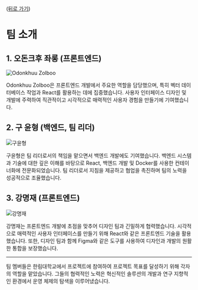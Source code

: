 <p align="left">(<a href="https://github.com/Zolboo21/image-classification-website">뒤로 가기</a>)</p>

# 팀 소개

## 1. 오돈크후 좌롱 (프론트엔드)

![Odonkhuu Zolboo](images/odonkhuu_zolboo.png)

Odonkhuu Zolboo은 프론트엔드 개발에서 주요한 역할을 담당했으며, 특히 벡터 데이터베이스 작업과 React를 활용하는 데에 집중했습니다. 사용자 인터페이스 디자인 및 개발에 주력하여 직관적이고 시각적으로 매력적인 사용자 경험을 만들기에 기여했습니다.

## 2. 구 윤형 (백엔드, 팀 리더)

![구윤형](images/gu_yunhyeong.png)

구윤형은 팀 리더로서의 책임을 맡으면서 백엔드 개발에도 기여했습니다. 백엔드 시스템과 기술에 대한 깊은 이해를 바탕으로 React, 백엔드 개발 및 Docker를 사용한 컨테이너화에 전문화되었습니다. 팀 리더로서 지침을 제공하고 협업을 촉진하며 팀의 노력을 성공적으로 조율했습니다.

## 3. 강명재 (프론트엔드)

![강명재](images/kang_myeongjae.png)

강명재는 프론트엔드 개발에 초점을 맞추어 디자인 팀과 긴밀하게 협력했습니다. 시각적으로 매력적인 사용자 인터페이스를 만들기 위해 React와 같은 프론트엔드 기술을 활용했습니다. 또한, 디자인 팀과 함께 Figma와 같은 도구를 사용하여 디자인과 개발의 원활한 통합을 보장했습니다.

---

팀 멤버들은 한림대학교에서 프로젝트에 참여하여 프로젝트 목표를 달성하기 위해 각자의 역할을 맡았습니다. 그들의 협력적인 노력은 혁신적인 솔루션의 개발과 연구 지향적인 환경에서 운영 체제의 탐색을 이루어냈습니다.
